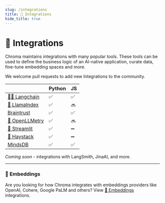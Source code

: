 ```yaml
---
slug: /integrations
title: 🔌 Integrations
hide_title: true
---
```


# 🔌 Integrations

Chroma maintains integrations with many popular tools. These tools can be used to define the business logic of an AI-native application, curate data, fine-tune embedding spaces and more. 

We welcome pull requests to add new Integrations to the community.

<div class="special_table"></div>

|              | Python | JS |
|--------------|-----------|---------------|
| [🦜️🔗 Langchain](/integrations/langchain) | ✅  | ✅ |
| [🦙 LlamaIndex](/integrations/llama-index) | ✅  | :soon: |
| [Braintrust](/integrations/braintrust) | ✅  | ✅ |
| [🔭 OpenLLMetry](/integrations/openllmetry) | ✅     | :soon: |
| [🎈 Streamlit](/integrations/streamlit) | ✅     | ➖ |
| [💙 Haystack](/integrations/haystack) | ✅     | ➖ |
| [MindsDB](/integrations/mindsdb) | ✅     | ✅ |

*Coming soon* - integrations with LangSmith, JinaAI, and more.

*** 

### 🧬 Embeddings

Are you looking for how Chroma integrates with embeddings providers like OpenAI, Cohere, Google PaLM and others? View [🧬 Embeddings](/embeddings) integrations.
